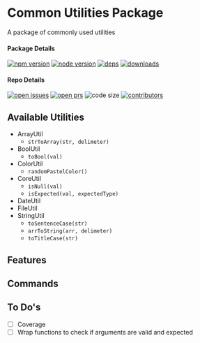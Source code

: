 # Common Utilities Package
A package of commonly used utilities

#### Package Details

[![npm version][npm-img]][npm-url]
[![node version][node-img]][node-url]
[![deps][deps-img]][deps-url]
[![downloads][downloads-img]][downloads-url]

#### Repo Details

[![open issues][issues-img]][issues-url]
[![open prs][pr-img]][pr-url]
![code size](https://img.shields.io/github/languages/code-size/codesandcoffees/common-utils-pkg.svg)
[![contributors][contributor-img]][contributor-url]

## Available Utilities

- ArrayUtil
  - `strToArray(str, delimeter)`
- BoolUtil
  - `toBool(val)`
- ColorUtil
  - `randomPastelColor()`
- CoreUtil
  - `isNull(val)`
  - `isExpected(val, expectedType)`
- DateUtil
- FileUtil
- StringUtil
  - `toSentenceCase(str)`
  - `arrToString(arr, delimeter)`
  - `toTitleCase(str)`

<!-- https://github.com/Travelport-Ukraine/npm-module-boilerplate -->
<!-- https://github.com/krasimir/webpack-library-starter -->

## Features

## Commands

## To Do's
- [ ] Coverage
- [ ] Wrap functions to check if arguments are valid and expected

[contributor-img]: https://img.shields.io/github/contributors/codesandcoffees/common-utils-pkg.svg
[contributor-url]: https://github.com/codesandcoffees/common-utils-pkg/graphs/contributors
[deps-img]: https://img.shields.io/david/codesandcoffees/common-utils-pkg.svg
[deps-url]: https://david-dm.org/codesandcoffees/common-utils-pkg
[downloads-img]: https://img.shields.io/npm/dm/common-utils-pkg.svg
[downloads-url]: https://npmcharts.com/compare/common-utils-pkg?minimal=true
[issues-img]: https://img.shields.io/github/issues/codesandcoffees/common-utils-pkg.svg
[issues-url]: https://github.com/codesandcoffees/common-utils-pkg/issues
[node-img]: https://img.shields.io/node/v/common-utils-pkg.svg
[node-url]: https://nodejs.org/en/
[npm-img]: https://img.shields.io/npm/v/common-utils-pkg.svg
[npm-url]: https://www.npmjs.com/package/common-utils-pkg
[pr-img]: https://img.shields.io/github/issues-pr/codesandcoffees/common-utils-pkg.svg
[pr-url]: https://github.com/codesandcoffees/common-utils-pkg/pulls
